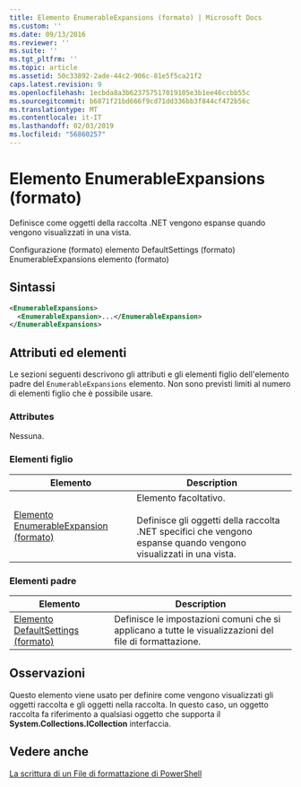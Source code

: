 ```yaml
---
title: Elemento EnumerableExpansions (formato) | Microsoft Docs
ms.custom: ''
ms.date: 09/13/2016
ms.reviewer: ''
ms.suite: ''
ms.tgt_pltfrm: ''
ms.topic: article
ms.assetid: 50c33892-2ade-44c2-906c-81e5f5ca21f2
caps.latest.revision: 9
ms.openlocfilehash: 1ecbda8a3b623757517019105e3b1ee46ccbb55c
ms.sourcegitcommit: b6871f21bd666f9cd71dd336bb3f844cf472b56c
ms.translationtype: MT
ms.contentlocale: it-IT
ms.lasthandoff: 02/03/2019
ms.locfileid: "56860257"
---
```

# <a name="enumerableexpansions-element-format"></a>Elemento EnumerableExpansions (formato)

Definisce come oggetti della raccolta .NET vengono espanse quando vengono visualizzati in una vista.

Configurazione (formato) elemento DefaultSettings (formato) EnumerableExpansions elemento (formato)

## <a name="syntax"></a>Sintassi

```xml
<EnumerableExpansions>
  <EnumerableExpansion>...</EnumerableExpansion>
</EnumerableExpansions>
```

## <a name="attributes-and-elements"></a>Attributi ed elementi

Le sezioni seguenti descrivono gli attributi e gli elementi figlio dell'elemento padre del `EnumerableExpansions` elemento. Non sono previsti limiti al numero di elementi figlio che è possibile usare.

### <a name="attributes"></a>Attributes

Nessuna.

### <a name="child-elements"></a>Elementi figlio

|Elemento|Description|
|-------------|-----------------|
|[Elemento EnumerableExpansion (formato)](./enumerableexpansion-element-format.md)|Elemento facoltativo.<br /><br /> Definisce gli oggetti della raccolta .NET specifici che vengono espanse quando vengono visualizzati in una vista.|

### <a name="parent-elements"></a>Elementi padre

|Elemento|Description|
|-------------|-----------------|
|[Elemento DefaultSettings (formato)](./defaultsettings-element-format.md)|Definisce le impostazioni comuni che si applicano a tutte le visualizzazioni del file di formattazione.|

## <a name="remarks"></a>Osservazioni

Questo elemento viene usato per definire come vengono visualizzati gli oggetti raccolta e gli oggetti nella raccolta. In questo caso, un oggetto raccolta fa riferimento a qualsiasi oggetto che supporta il **System.Collections.ICollection** interfaccia.

## <a name="see-also"></a>Vedere anche

[La scrittura di un File di formattazione di PowerShell](./writing-a-powershell-formatting-file.md)
